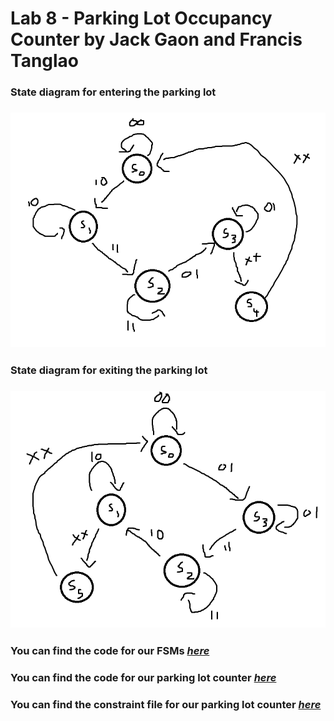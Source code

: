 # Lab 8 - Parking Lot Occupancy Counter by Jack Gaon and Francis Tanglao

### State diagram for entering the parking lot
### ![Entering](https://github.com/fctanglao/DigitalLogicDesignUsingVerilogLabs/blob/main/Lab%208/state%20diagram%20for%20entering.png)

### State diagram for exiting the parking lot
### ![Exiting](https://github.com/fctanglao/DigitalLogicDesignUsingVerilogLabs/blob/main/Lab%208/state%20diagram%20for%20exiting.png)

### You can find the code for our FSMs [*here*](https://github.com/fctanglao/DigitalLogicDesignUsingVerilogLabs/blob/main/Lab%208/parking_lot_fsm.v)
### You can find the code for our parking lot counter [*here*](https://github.com/fctanglao/DigitalLogicDesignUsingVerilogLabs/blob/main/Lab%208/parking_lot.v)
### You can find the constraint file for our parking lot counter [*here*](https://github.com/fctanglao/DigitalLogicDesignUsingVerilogLabs/blob/main/Lab%208/Nexys-A7-100T-Master.xdc)
